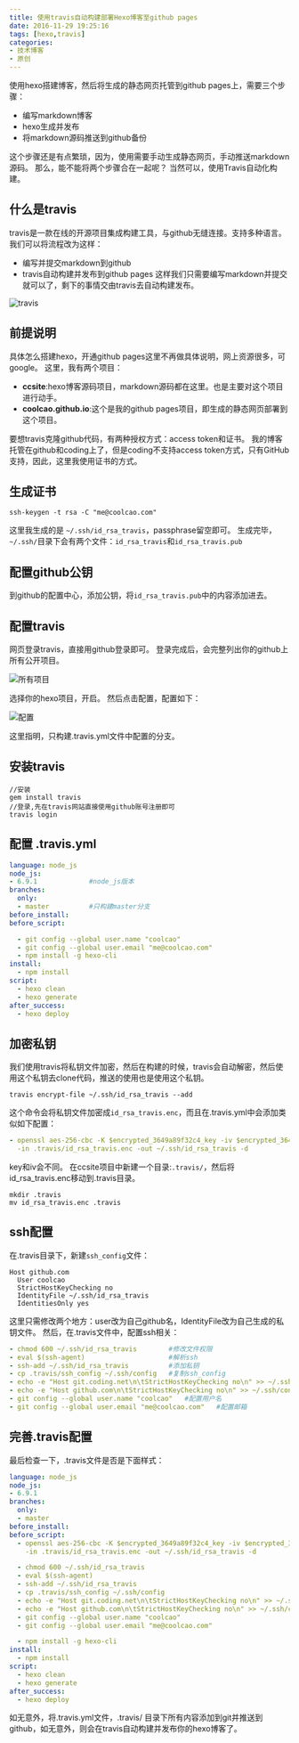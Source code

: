 ```yaml
---
title: 使用travis自动构建部署Hexo博客至github pages
date: 2016-11-29 19:25:16
tags: [hexo,travis]
categories:
- 技术博客
- 原创
---
```


使用hexo搭建博客，然后将生成的静态网页托管到github pages上，需要三个步骤：
* 编写markdown博客
* hexo生成并发布
* 将markdown源码推送到github备份

这个步骤还是有点繁琐，因为，使用需要手动生成静态网页，手动推送markdown源码。
那么，能不能将两个步骤合在一起呢？
当然可以，使用Travis自动化构建。

<!--more-->

## 什么是travis
travis是一款在线的开源项目集成构建工具，与github无缝连接。支持多种语言。
我们可以将流程改为这样：
* 编写并提交markdown到github
* travis自动构建并发布到github pages
这样我们只需要编写markdown并提交就可以了，剩下的事情交由travis去自动构建发布。

![travis](https://img001-10042971.cos.ap-shanghai.myqcloud.com/blog/travis.png)

## 前提说明
具体怎么搭建hexo，开通github pages这里不再做具体说明，网上资源很多，可google。
这里，我有两个项目：
* **ccsite**:hexo博客源码项目，markdown源码都在这里。也是主要对这个项目进行动手。
* **coolcao.github.io**:这个是我的github pages项目，即生成的静态网页部署到这个项目。

要想travis克隆github代码，有两种授权方式：access token和证书。
我的博客托管在github和coding上了，但是coding不支持access token方式，只有GitHub支持，因此，这里我使用证书的方式。

## 生成证书
```shell
ssh-keygen -t rsa -C "me@coolcao.com"
```
这里我生成的是 `~/.ssh/id_rsa_travis`，passphrase留空即可。
生成完毕，`~/.ssh/`目录下会有两个文件：`id_rsa_travis`和`id_rsa_travis.pub`

## 配置github公钥
到github的配置中心，添加公钥，将`id_rsa_travis.pub`中的内容添加进去。

## 配置travis
网页登录travis，直接用github登录即可。
登录完成后，会完整列出你的github上所有公开项目。

![所有项目](https://img001-10042971.cos.ap-shanghai.myqcloud.com/blog/coolcao_-_Profile_-_Travis_CI.png)

选择你的hexo项目，开启。
然后点击配置，配置如下：

![配置](https://img001-10042971.cos.ap-shanghai.myqcloud.com/blog/Settings_-_coolcao_ccsite_-_Travis_CI2.png)

这里指明，只构建.travis.yml文件中配置的分支。

## 安装travis
```shell
//安装
gem install travis
//登录,先在travis网站直接使用github账号注册即可
travis login
```

## 配置 .travis.yml

```yml
language: node_js
node_js:
- 6.9.1             #node_js版本
branches:
  only:     
  - master          #只构建master分支
before_install:
before_script:

  - git config --global user.name "coolcao"
  - git config --global user.email "me@coolcao.com"
  - npm install -g hexo-cli
install:
  - npm install
script:
  - hexo clean
  - hexo generate
after_success:
  - hexo deploy

```

## 加密私钥
我们使用travis将私钥文件加密，然后在构建的时候，travis会自动解密，然后使用这个私钥去clone代码，推送的使用也是使用这个私钥。

```shell
travis encrypt-file ~/.ssh/id_rsa_travis --add
```
这个命令会将私钥文件加密成`id_rsa_travis.enc`，而且在.travis.yml中会添加类似如下配置：
```yml
- openssl aes-256-cbc -K $encrypted_3649a89f32c4_key -iv $encrypted_3649a89f32c4_iv
  -in .travis/id_rsa_travis.enc -out ~/.ssh/id_rsa_travis -d
```
key和iv会不同。
在ccsite项目中新建一个目录:`.travis/`，然后将id_rsa_travis.enc移动到.travis目录。
```shell
mkdir .travis
mv id_rsa_travis.enc .travis
```

## ssh配置

在.travis目录下，新建`ssh_config`文件：
```shell
Host github.com
  User coolcao
  StrictHostKeyChecking no
  IdentityFile ~/.ssh/id_rsa_travis     
  IdentitiesOnly yes
```
这里只需修改两个地方：user改为自己github名，IdentityFile改为自己生成的私钥文件。
然后，在.travis文件中，配置ssh相关：
```yml
- chmod 600 ~/.ssh/id_rsa_travis        #修改文件权限
- eval $(ssh-agent)                     #解析ssh
- ssh-add ~/.ssh/id_rsa_travis          #添加私钥
- cp .travis/ssh_config ~/.ssh/config   #复制ssh_config
- echo -e "Host git.coding.net\n\tStrictHostKeyChecking no\n" >> ~/.ssh/config  #将host填入config
- echo -e "Host github.com\n\tStrictHostKeyChecking no\n" >> ~/.ssh/config
- git config --global user.name "coolcao"   #配置用户名
- git config --global user.email "me@coolcao.com"   #配置邮箱
```

## 完善.travis配置
最后检查一下，.travis文件是否是下面样式：
```yml
language: node_js
node_js:
- 6.9.1
branches:
  only:
  - master
before_install:
before_script:
  - openssl aes-256-cbc -K $encrypted_3649a89f32c4_key -iv $encrypted_3649a89f32c4_iv
    -in .travis/id_rsa_travis.enc -out ~/.ssh/id_rsa_travis -d

  - chmod 600 ~/.ssh/id_rsa_travis
  - eval $(ssh-agent)
  - ssh-add ~/.ssh/id_rsa_travis
  - cp .travis/ssh_config ~/.ssh/config
  - echo -e "Host git.coding.net\n\tStrictHostKeyChecking no\n" >> ~/.ssh/config
  - echo -e "Host github.com\n\tStrictHostKeyChecking no\n" >> ~/.ssh/config
  - git config --global user.name "coolcao"
  - git config --global user.email "me@coolcao.com"

  - npm install -g hexo-cli
install:
  - npm install
script:
  - hexo clean
  - hexo generate
after_success:
  - hexo deploy
```
如无意外，将.travis.yml文件，.travis/ 目录下所有内容添加到git并推送到github，如无意外，则会在travis自动构建并发布你的hexo博客了。
